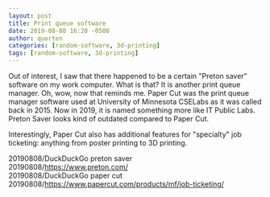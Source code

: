 ```yaml
---
layout: post
title: Print queue software
date: 2019-08-08 16:20 -0500
author: quorten
categories: [random-software, 3d-printing]
tags: [random-software, 3d-printing]
---
```


Out of interest, I saw that there happened to be a certain "Preton
saver" software on my work computer.  What is that?  It is another
print queue manager.  Oh, wow, now that reminds me.  Paper Cut was the
print queue manager software used at University of Minnesota CSELabs
as it was called back in 2015.  Now in 2019, it is named something
more like IT Public Labs.  Preton Saver looks kind of outdated
compared to Paper Cut.

Interestingly, Paper Cut also has additional features for "specialty"
job ticketing: anything from poster printing to 3D printing.

20190808/DuckDuckGo preton saver  
20190808/https://www.preton.com/  
20190808/DuckDuckGo paper cut  
20190808/https://www.papercut.com/products/mf/job-ticketing/
